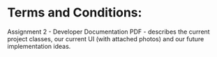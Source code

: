 # Terms and Conditions:

Assignment 2 - Developer Documentation PDF - describes the current project classes, our current UI (with attached photos) and our future implementation ideas.
